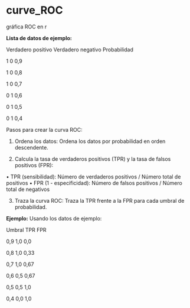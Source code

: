 # curve_ROC
gráfica ROC en r



**Lista de datos de ejemplo:**

Verdadero positivo	Verdadero negativo	Probabilidad

1	0	0,9

1	0	0,8

1	0	0,7

0	1	0,6

0	1	0,5

0	1	0,4

Pasos para crear la curva ROC:

1.	Ordena los datos: Ordena los datos por probabilidad en orden descendente.

2.	Calcula la tasa de verdaderos positivos (TPR) y la tasa de falsos positivos (FPR):

•	TPR (sensibilidad): Número de verdaderos positivos / Número total de positivos
•	FPR (1 - especificidad): Número de falsos positivos / Número total de negativos

3.	Traza la curva ROC: Traza la TPR frente a la FPR para cada umbral de probabilidad.


**Ejemplo:**
Usando los datos de ejemplo:

Umbral	TPR	FPR

0,9	1,0	0,0

0,8	1,0	0,33

0,7	1,0	0,67

0,6	0,5	0,67

0,5	0,5	1,0

0,4	0,0	1,0


